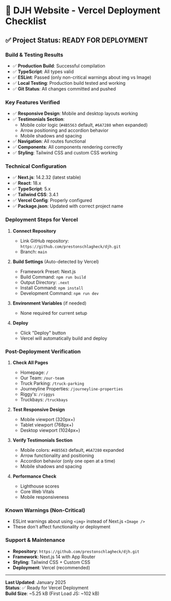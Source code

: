 # 🚀 DJH Website - Vercel Deployment Checklist

## ✅ **Project Status: READY FOR DEPLOYMENT**

### **Build & Testing Results**
- ✅ **Production Build**: Successful compilation
- ✅ **TypeScript**: All types valid
- ✅ **ESLint**: Passed (only non-critical warnings about img vs Image)
- ✅ **Local Testing**: Production build tested and working
- ✅ **Git Status**: All changes committed and pushed

### **Key Features Verified**
- ✅ **Responsive Design**: Mobile and desktop layouts working
- ✅ **Testimonials Section**: 
  - Mobile color logic (`#4B5563` default, `#6A7280` when expanded)
  - Arrow positioning and accordion behavior
  - Mobile shadows and spacing
- ✅ **Navigation**: All routes functional
- ✅ **Components**: All components rendering correctly
- ✅ **Styling**: Tailwind CSS and custom CSS working

### **Technical Configuration**
- ✅ **Next.js**: 14.2.32 (latest stable)
- ✅ **React**: 18.x
- ✅ **TypeScript**: 5.x
- ✅ **Tailwind CSS**: 3.4.1
- ✅ **Vercel Config**: Properly configured
- ✅ **Package.json**: Updated with correct project name

### **Deployment Steps for Vercel**

1. **Connect Repository**
   - Link GitHub repository: `https://github.com/prestonschlagheck/djh.git`
   - Branch: `main`

2. **Build Settings** (Auto-detected by Vercel)
   - Framework Preset: Next.js
   - Build Command: `npm run build`
   - Output Directory: `.next`
   - Install Command: `npm install`
   - Development Command: `npm run dev`

3. **Environment Variables** (if needed)
   - None required for current setup

4. **Deploy**
   - Click "Deploy" button
   - Vercel will automatically build and deploy

### **Post-Deployment Verification**

1. **Check All Pages**
   - Homepage: `/`
   - Our Team: `/our-team`
   - Truck Parking: `/truck-parking`
   - Journeyline Properties: `/journeyline-properties`
   - Riggy's: `/riggys`
   - Truckbays: `/truckbays`

2. **Test Responsive Design**
   - Mobile viewport (320px+)
   - Tablet viewport (768px+)
   - Desktop viewport (1024px+)

3. **Verify Testimonials Section**
   - Mobile colors: `#4B5563` default, `#6A7280` expanded
   - Arrow functionality and positioning
   - Accordion behavior (only one open at a time)
   - Mobile shadows and spacing

4. **Performance Check**
   - Lighthouse scores
   - Core Web Vitals
   - Mobile responsiveness

### **Known Warnings (Non-Critical)**
- ESLint warnings about using `<img>` instead of Next.js `<Image />`
- These don't affect functionality or deployment

### **Support & Maintenance**
- **Repository**: `https://github.com/prestonschlagheck/djh.git`
- **Framework**: Next.js 14 with App Router
- **Styling**: Tailwind CSS + Custom CSS
- **Deployment**: Vercel (recommended)

---

**Last Updated**: January 2025  
**Status**: ✅ Ready for Vercel Deployment  
**Build Size**: ~5.25 kB (First Load JS: ~102 kB)
